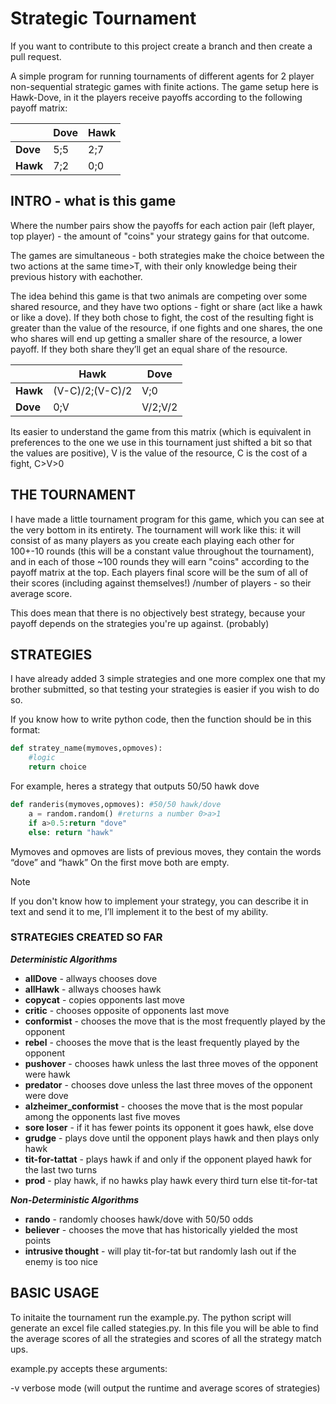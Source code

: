 # Strategic Tournament

If you want to contribute to this project create a branch and then create a pull request.

A simple program for running tournaments of different agents for 2 player non-sequential strategic games with finite actions.
The game setup here is Hawk-Dove, in it the players receive payoffs according to the following payoff matrix:

|                | Dove | Hawk |
| -------------- | ---- | ---- |
| **Dove** | 5;5  | 2;7  |
| **Hawk** | 7;2  | 0;0  |

## INTRO - what is this game

Where the number pairs show the payoffs for each action pair (left player, top player) - the amount of "coins" your strategy gains for that outcome.

The games are simultaneous - both strategies make the choice between the two actions at the same time>T, with their only knowledge being their previous history with eachother.

The idea behind this game is that two animals are competing over some shared resource, and they have two options - fight or share (act like a hawk or like a dove).
If they both chose to fight, the cost of the resulting fight is greater than the value of the resource, if one fights and one shares, the one who shares will end up getting a smaller share of the resource, a lower payoff.
If they both share they’ll get an equal share of the resource.

|                | Hawk            | Dove    |
| -------------- | --------------- | ------- |
| **Hawk** | (V-C)/2;(V-C)/2 | V;0     |
| **Dove** | 0;V             | V/2;V/2 |

Its easier to understand the game from this matrix (which is equivalent in preferences to the one we use in this tournament just shifted a bit so that the values are positive), V is the value of the resource, C is the cost of a fight, C>V>0

## THE TOURNAMENT

I have made a little tournament program for this game, which you can see at the very bottom in its entirety. The tournament will work like this: it will consist of as many players as you create each playing each other for 100+-10 rounds (this will be a constant value throughout the tournament), and in each of those ~100 rounds they will earn "coins" according to the payoff matrix at the top. Each players final score will be the sum of all of their scores (including against themselves!) /number of players - so their average score.

This does mean that there is no objectively best strategy, because your payoff depends on the strategies you're up against. (probably)

## STRATEGIES

I have already added 3 simple strategies and one more complex one that my brother submitted, so that testing your strategies is easier if you wish to do so.

If you know how to write python code, then the function should be in this format:

```python
def stratey_name(mymoves,opmoves):
    #logic
    return choice
```

For example, heres a strategy that outputs 50/50 hawk dove

```python
def randeris(mymoves,opmoves): #50/50 hawk/dove
    a = random.random() #returns a number 0>a>1
    if a>0.5:return "dove"
    else: return "hawk"
```

Mymoves and opmoves are lists of previous moves, they contain the words “dove” and “hawk”
On the first move both are empty.

> [!NOTE]
> If you don't know how to implement your strategy, you can describe it in text and send it to me, I’ll implement it to the best of my ability.

### STRATEGIES CREATED SO FAR

***Deterministic Algorithms***

- **allDove** - allways chooses dove
- **allHawk** - allways chooses hawk
- **copycat** - copies opponents last move
- **critic** - chooses opposite of opponents last move
- **conformist** - chooses the move that is the most frequently played by the opponent
- **rebel** - chooses the move that is the least frequently played by the opponent
- **pushover** - chooses hawk unless the last three moves of the opponent were hawk
- **predator** - chooses dove unless the last three moves of the opponent were dove
- **alzheimer_conformist** - chooses the move that is the most popular among the opponents last five moves
- **sore loser** - if it has fewer points its opponent it goes hawk, else dove
- **grudge** - plays dove until the opponent plays hawk and then plays only hawk
- **tit-for-tattat** - plays hawk if and only if the opponent played hawk for the last two turns
- **prod** - play hawk, if no hawks play hawk every third turn else tit-for-tat


***Non-Deterministic Algorithms***
- **rando** - randomly chooses hawk/dove with 50/50 odds
- **believer** - chooses the move that has historically yielded the most points
- **intrusive thought** - will play tit-for-tat but randomly lash out if the enemy is too nice

## BASIC USAGE

To initaite the tournament run the example.py. The python script will generate an excel file called stategies.py. In this file you will be able to find the average scores of all the strategies and scores of all the strategy match ups.

example.py accepts these arguments:

-v verbose mode (will output the runtime and average scores of strategies)
